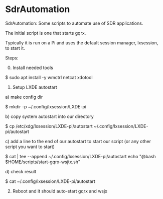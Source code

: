 # SdrAutomation
SdrAutomation: Some scripts to automate use of SDR applications.  

The initial script is one that starts gqrx.  

Typically it is run on a Pi and uses the default session manager, lxsession, to start it.  

Steps:

0) Install needed tools 

$ sudo apt install -y wmctrl netcat xdotool

1) Setup LXDE autostart

a) make config dir 

$ mkdir -p ~/.config/lxsession/LXDE-pi

b) copy system autostart into our directory

$ cp /etc/xdg/lxsession/LXDE-pi/autostart ~/.config/lxsession/LXDE-pi/autostart

c) add a line to the end of our autostart to start our script (or any other script you want to start)

$ cat | tee --append ~/.config/lxsession/LXDE-pi/autostart
echo "@bash $HOME/scripts/start-gqrx-wsjtx.sh"
<Ctrl-D>

d) check result

$ cat ~/.config/lxsession/LXDE-pi/autostart

2) Reboot and it should auto-start gqrx and wsjx
